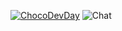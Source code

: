 <!--
**Another-movie/Another-movie** is a ✨ _special_ ✨ repository because its `README.md` (this file) appears on your GitHub profile.

Here are some ideas to get you started:

- 🔭 I’m currently working on ...
- 🌱 I’m currently learning ...
- 👯 I’m looking to collaborate on ...
- 🤔 I’m looking for help with ...
- 💬 Ask me about ...
- 📫 How to reach me: ...
- 😄 Pronouns: ...
- ⚡ Fun fact: ...
-->
[![ChocoDevDay](https://rahmet.object.pscloud.io/static/upload/images/segments2/1600682593_902.png)](https://github.com/chocofamilyme)
<a><img src="https://img.shields.io/badge/javascript-1.x-red" alt="Chat"></a>
  
